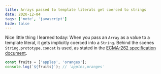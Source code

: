 ```yaml
---
title: Arrays passed to template literals get coerced to strings
date: 2020-12-04
tags: ['note', 'javascript']
hide: false
---
```


Nice little thing I learned today: When you pass an `Array` as a value to a template literal, it gets implicitly coerced into a `String`. Behind the scenes `String.prototype.concat` is used, as stated in the [ECMA-262 specification document](https://tc39.es/ecma262/#sec-template-literals-runtime-semantics-evaluation).

```js
const fruits = ['apples', 'oranges'];
console.log(`${fruits}`); // 'apples,oranges'
```

